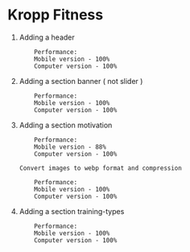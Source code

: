 # Kropp Fitness

1.  Adding a header

        	Performance:
        	Mobile version - 100%
        	Computer version - 100%

2.  Adding a section banner ( not slider )

        	Performance:
        	Mobile version - 100%
        	Computer version - 100%

3.  Adding a section motivation

        	Performance:
        	Mobile version - 88%
        	Computer version - 100%

        Convert images to webp format and compression

            Performance:
        	Mobile version - 100%
        	Computer version - 100%

4.  Adding a section training-types

        	Performance:
        	Mobile version - 100%
        	Computer version - 100%
